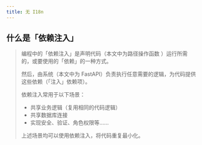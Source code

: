 ```yaml
---
title: 无 I18n
---
```


<!-- more -->

## 什么是「依赖注入」

>编程中的「依赖注入」是声明代码（本文中为路径操作函数 ）运行所需的，或要使用的「依赖」的一种方式。
>
>然后，由系统（本文中为 FastAPI）负责执行任意需要的逻辑，为代码提供这些依赖（「注入」依赖项）。
>
>依赖注入常用于以下场景：
>
>- 共享业务逻辑（复用相同的代码逻辑）
>- 共享数据库连接
>- 实现安全、验证、角色权限等……
>
>上述场景均可以使用依赖注入，将代码重复最小化。